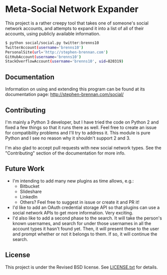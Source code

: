 Meta-Social Network Expander
============================

This project is a rather creepy tool that takes one of someone's social network
accounts, and attempts to expand it into a list of all of their accounts, using
publicly available information.

```bash
$ python social/social.py twitter:brenns10
TwitterAccount(username='brenns10')
PersonalSite(url='http://stephen-brennan.com')
GitHubAccount(username='brenns10')
StackOverflowAccount(username='brenns10', uid=820319)
```

Documentation
-------------

Information on using and extending this program can be found at its
documentation page: http://stephen-brennan.com/social/

Contributing
------------

I'm mainly a Python 3 developer, but I have tried the code on Python 2 and fixed
a few things so that it runs there as well.  Feel free to create an issue for
compatibility problems and I'll try to address it.  This module is pure Python
and I see no reason why it shouldn't support 2 and 3.

I'm also glad to accept pull requests with new social network types.  See the
"Contributing" section of the documentation for more info.

Future Work
-----------

- I'm intending to add many new plugins as time allows, e.g.:
    - Bitbucket
    - Slideshare
    - LinkedIn
    - Others?  Feel free to suggest in issue or create it and PR it!
- I'd like to add an OAuth credential storage API so that plugins can use a
  social network APIs to get more information.  Very exciting.
- I'd also like to add a second phase to the search.  It will take the person's
  known usernames, and search for under those usernames in all the account types
  it hasn't found yet.  Then, it will present these to the user and prompt
  whether or not it belongs to them.  If so, it will continue the search.

License
-------

This project is under the Revised BSD license.  See [LICENSE.txt](LICENSE.txt)
for details.
